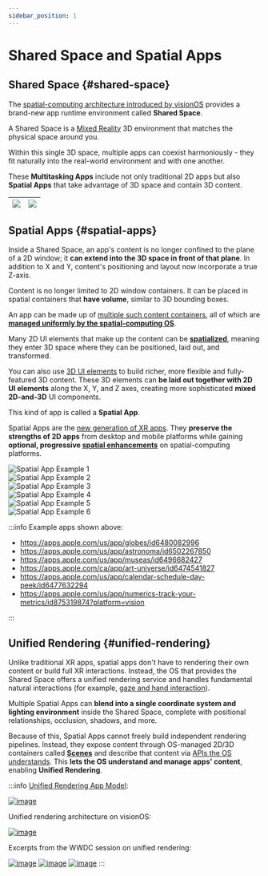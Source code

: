 ```yaml
---
sidebar_position: 1
---
```


# Shared Space and Spatial Apps

## Shared Space {#shared-space}

The [spatial-computing architecture introduced by visionOS](#unified-rendering) provides a brand-new app runtime environment called **Shared Space**.

A Shared Space is a [Mixed Reality](https://developer.picoxr.com/document/web/introduce-vr-mr-ar/) 3D environment that matches the physical space around you.

Within this single 3D space, multiple apps can coexist harmoniously - they fit naturally into the real-world environment and with one another.

These **Multitasking Apps** include not only traditional 2D apps but also **Spatial Apps** that take advantage of 3D space and contain 3D content.

| [![](/assets/concepts/1-1.png)](/assets/concepts/1-1.png) | [![](/assets/concepts/1-2.png)](/assets/concepts/1-2.png) |
| :-------------------------------------------------------: | :-------------------------------------------------------: |

## Spatial Apps {#spatial-apps}

Inside a Shared Space, an app's content is no longer confined to the plane of a 2D window; it **can extend into the 3D space in front of that plane**. In addition to X and Y, content's positioning and layout now incorporate a true Z-axis.

Content is no longer limited to 2D window containers. It can be placed in spatial containers that **have volume**, similar to 3D bounding boxes.

An app can be made up of [multiple such content containers](./scenes-and-spatial-layouts), all of which are [**managed uniformly by the spatial-computing OS**](./scenes-and-spatial-layouts#spatial-layout).

Many 2D UI elements that make up the content can be **[spatialized](./spatialized-elements-and-3d-container-elements)**, meaning they enter 3D space where they can be positioned, laid out, and transformed.

You can also use [3D UI elements](./spatialized-elements-and-3d-container-elements#3d-elements) to build richer, more flexible and fully-featured 3D content. These 3D elements can **be laid out together with 2D UI elements** along the X, Y, and Z axes, creating more sophisticated **mixed 2D-and-3D** UI components.

This kind of app is called a **Spatial App**.

Spatial Apps are the [new generation of XR apps](../introduction/the-new-generation-of-spatial-apps). They **preserve the strengths of 2D apps** from desktop and mobile platforms while gaining **optional, progressive [spatial enhancements](../introduction/new-powers-for-xr-apps)** on spatial-computing platforms.

<div className="row">
  <div className="col col--6">
    <Image img={require("/assets/concepts/1-3.png")} alt="Spatial App Example 1" />
  </div>
  <div className="col col--6">
    <Image img={require("/assets/concepts/1-4.png")} alt="Spatial App Example 2" />
  </div>
</div>

<div className="row">
  <div className="col col--6">
    <Image img={require("/assets/concepts/1-5.png")} alt="Spatial App Example 3" />
  </div>
  <div className="col col--6">
    <Image img={require("/assets/concepts/1-6.png")} alt="Spatial App Example 4" />
  </div>
</div>

<div className="row">
  <div className="col col--6">
    <Image img={require("/assets/concepts/1-7.png")} alt="Spatial App Example 5" />
  </div>
  <div className="col col--6">
    <Image img={require("/assets/concepts/1-8.png")} alt="Spatial App Example 6" />
  </div>
</div>

:::info
Example apps shown above:

- https://apps.apple.com/us/app/globes/id6480082996
- https://apps.apple.com/us/app/astronoma/id6502267850
- https://apps.apple.com/us/app/museas/id6496682427
- https://apps.apple.com/ca/app/art-universe/id6474541827
- https://apps.apple.com/us/app/calendar-schedule-day-peek/id6477632294
- https://apps.apple.com/us/app/numerics-track-your-metrics/id875319874?platform=vision

:::

## Unified Rendering {#unified-rendering}

Unlike traditional XR apps, spatial apps don't have to rendering their own content or build full XR interactions. Instead, the OS that provides the Shared Space offers a unified rendering service and handles fundamental natural interactions (for example, [gaze and hand interaction](./spatialized-elements-and-3d-container-elements#nature-interaction)).

Multiple Spatial Apps can **blend into a single coordinate system and lighting environment** inside the Shared Space, complete with positional relationships, occlusion, shadows, and more.

Because of this, Spatial Apps cannot freely build independent rendering pipelines. Instead, they expose content through OS-managed 2D/3D containers called **[Scenes](./scenes-and-spatial-layouts)** and describe that content via [APIs the OS understands](./spatialized-elements-and-3d-container-elements). This **lets the OS understand and manage apps' content**, enabling **Unified Rendering**.

:::info
[Unified Rendering App Model](https://developer.picoxr.com/news/multi-app-rendering/):

[![image](/assets/concepts/1-9.png)](/assets/concepts/1-9.png)

Unified rendering architecture on visionOS:

[![image](/assets/concepts/1-10.png)](/assets/concepts/1-10.png)

Excerpts from the WWDC session on unified rendering:

[![image](/assets/concepts/1-11.png)](/assets/concepts/1-11.png)
[![image](/assets/concepts/1-12.png)](/assets/concepts/1-12.png)
[![image](/assets/concepts/1-13.png)](/assets/concepts/1-13.png)
:::
